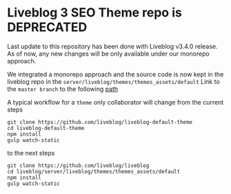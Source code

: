 # Liveblog 3 SEO Theme repo is **DEPRECATED**

Last update to this repository has been done with Liveblog v3.4.0 release.
As of now, any new changes will be only available under our monorepo approach.

We integrated a monorepo approach and the source code is now kept in the liveblog repo
in the `server/liveblog/themes/themes_assets/default`
Link to the `master branch` to the following [path](https://github.com/liveblog/liveblog/tree/master/server/liveblog/themes/themes_assets/default)

A typical workflow for a `theme` only collaborator will change from the current steps

```
git clone https://github.com/liveblog/liveblog-default-theme
cd liveblog-default-theme
npm install
gulp watch-static
```

to the next steps

```
git clone https://github.com/liveblog/liveblog
cd liveblog/server/liveblog/themes/themes_assets/default
npm install
gulp watch-static
```
